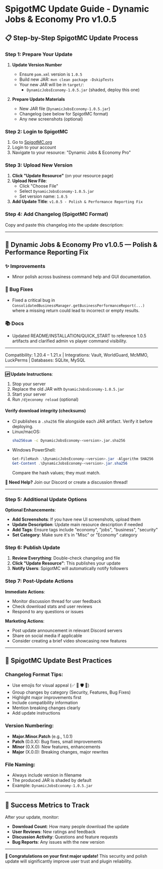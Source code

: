 # SpigotMC Update Guide - Dynamic Jobs & Economy Pro v1.0.5

## 📋 **Step-by-Step SpigotMC Update Process**

### **Step 1: Prepare Your Update**

1. **Update Version Number**
   - Ensure `pom.xml` version is `1.0.5`
   - Build new JAR: `mvn clean package -DskipTests`
   - Your new JAR will be in `target/`:
     - `DynamicJobsEconomy-1.0.5.jar` (shaded, deploy this one)

2. **Prepare Update Materials**
   - New JAR file (`DynamicJobsEconomy-1.0.5.jar`)
   - Changelog (see below for SpigotMC format)
   - Any new screenshots (optional)

### **Step 2: Login to SpigotMC**

1. Go to [SpigotMC.org](https://www.spigotmc.org)
2. Login to your account
3. Navigate to your resource: "Dynamic Jobs & Economy Pro"

### **Step 3: Upload New Version**

1. **Click "Update Resource"** (on your resource page)
2. **Upload New File**:
   - Click "Choose File" 
   - Select `DynamicJobsEconomy-1.0.5.jar`
   - Set version name: `1.0.5`
3. **Add Update Title**: `v1.0.5 - Polish & Performance Reporting Fix`

### **Step 4: Add Changelog (SpigotMC Format)**

Copy and paste this changelog into the update description:

---

## 🎉 Dynamic Jobs & Economy Pro v1.0.5 — Polish & Performance Reporting Fix

### ✨ Improvements
- Minor polish across business command help and GUI documentation.

### 🐛 Bug Fixes
- Fixed a critical bug in `ConsolidatedBusinessManager.getBusinessPerformanceReport(...)` where a missing return could lead to incorrect or empty results.

### 📚 Docs
- Updated README/INSTALLATION/QUICK_START to reference 1.0.5 artifacts and clarified admin vs player command visibility.

---

Compatibility: 1.20.4 – 1.21.x  |  Integrations: Vault, WorldGuard, McMMO, LuckPerms  |  Databases: SQLite, MySQL

---

**🆙 Update Instructions**:
1. Stop your server
2. Replace the old JAR with `DynamicJobsEconomy-1.0.5.jar`
3. Start your server
4. Run `/djeconomy reload` (optional)

#### Verify download integrity (checksums)
- CI publishes a `.sha256` file alongside each JAR artifact. Verify it before deploying.
- Linux/macOS:
  ```bash
  sha256sum -c DynamicJobsEconomy-<version>.jar.sha256
  ```
- Windows PowerShell:
  ```powershell
  Get-FileHash .\DynamicJobsEconomy-<version>.jar -Algorithm SHA256
  Get-Content .\DynamicJobsEconomy-<version>.jar.sha256
  ```
  Compare the hash values; they must match.

**💬 Need Help?** Join our Discord or create a discussion thread!

---

### **Step 5: Additional Update Options**

**Optional Enhancements**:
- **Add Screenshots**: If you have new UI screenshots, upload them
- **Update Description**: Update main resource description if needed
- **Add Tags**: Ensure tags include "economy", "jobs", "business", "security"
- **Set Category**: Make sure it's in "Misc" or "Economy" category

### **Step 6: Publish Update**

1. **Review Everything**: Double-check changelog and file
2. **Click "Update Resource"**: This publishes your update
3. **Notify Users**: SpigotMC will automatically notify followers

### **Step 7: Post-Update Actions**

**Immediate Actions**:
- Monitor discussion thread for user feedback
- Check download stats and user reviews
- Respond to any questions or issues

**Marketing Actions**:
- Post update announcement in relevant Discord servers
- Share on social media if applicable
- Consider creating a brief video showcasing new features

---

## 📝 **SpigotMC Update Best Practices**

### **Changelog Format Tips**:
- Use emojis for visual appeal (✅ 🎉 🛡️ 🚀)
- Group changes by category (Security, Features, Bug Fixes)
- Highlight major improvements first
- Include compatibility information
- Mention breaking changes clearly
- Add update instructions

### **Version Numbering**:
- **Major.Minor.Patch** (e.g., 1.0.1)
- **Patch** (0.0.X): Bug fixes, small improvements
- **Minor** (0.X.0): New features, enhancements
- **Major** (X.0.0): Breaking changes, major rewrites

### **File Naming**:
- Always include version in filename
- The produced JAR is shaded by default
- Example: `DynamicJobsEconomy-1.0.5.jar`

---

## 🎯 **Success Metrics to Track**

After your update, monitor:
- **Download Count**: How many people download the update
- **User Reviews**: New ratings and feedback
- **Discussion Activity**: Questions and feature requests
- **Bug Reports**: Any issues with the new version

---

**🎉 Congratulations on your first major update!** This security and polish update will significantly improve user trust and plugin reliability.
